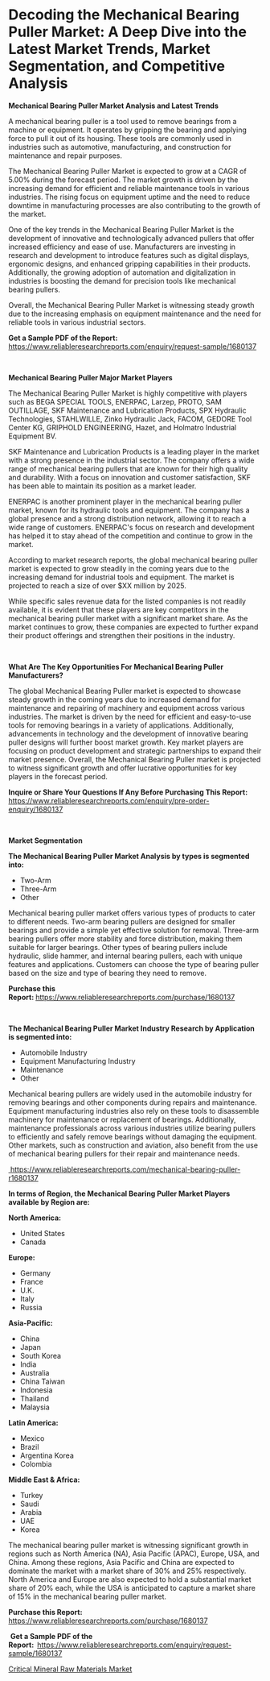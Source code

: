 <p><h1>Decoding the Mechanical Bearing Puller Market: A Deep Dive into the Latest Market Trends, Market Segmentation, and Competitive Analysis</h1></p><p><strong>Mechanical Bearing Puller Market Analysis and Latest Trends</strong></p>
<p><p>A mechanical bearing puller is a tool used to remove bearings from a machine or equipment. It operates by gripping the bearing and applying force to pull it out of its housing. These tools are commonly used in industries such as automotive, manufacturing, and construction for maintenance and repair purposes.</p><p>The Mechanical Bearing Puller Market is expected to grow at a CAGR of 5.00% during the forecast period. The market growth is driven by the increasing demand for efficient and reliable maintenance tools in various industries. The rising focus on equipment uptime and the need to reduce downtime in manufacturing processes are also contributing to the growth of the market.</p><p>One of the key trends in the Mechanical Bearing Puller Market is the development of innovative and technologically advanced pullers that offer increased efficiency and ease of use. Manufacturers are investing in research and development to introduce features such as digital displays, ergonomic designs, and enhanced gripping capabilities in their products. Additionally, the growing adoption of automation and digitalization in industries is boosting the demand for precision tools like mechanical bearing pullers.</p><p>Overall, the Mechanical Bearing Puller Market is witnessing steady growth due to the increasing emphasis on equipment maintenance and the need for reliable tools in various industrial sectors.</p></p>
<p><strong>Get a Sample PDF of the Report:&nbsp;</strong> <a href="https://www.reliableresearchreports.com/enquiry/request-sample/1680137">https://www.reliableresearchreports.com/enquiry/request-sample/1680137</a></p>
<p>&nbsp;</p>
<p><strong>Mechanical Bearing Puller Major Market Players</strong></p>
<p><p>The Mechanical Bearing Puller Market is highly competitive with players such as BEGA SPECIAL TOOLS, ENERPAC, Larzep, PROTO, SAM OUTILLAGE, SKF Maintenance and Lubrication Products, SPX Hydraulic Technologies, STAHLWILLE, Zinko Hydraulic Jack, FACOM, GEDORE Tool Center KG, GRIPHOLD ENGINEERING, Hazet, and Holmatro Industrial Equipment BV.</p><p>SKF Maintenance and Lubrication Products is a leading player in the market with a strong presence in the industrial sector. The company offers a wide range of mechanical bearing pullers that are known for their high quality and durability. With a focus on innovation and customer satisfaction, SKF has been able to maintain its position as a market leader.</p><p>ENERPAC is another prominent player in the mechanical bearing puller market, known for its hydraulic tools and equipment. The company has a global presence and a strong distribution network, allowing it to reach a wide range of customers. ENERPAC's focus on research and development has helped it to stay ahead of the competition and continue to grow in the market.</p><p>According to market research reports, the global mechanical bearing puller market is expected to grow steadily in the coming years due to the increasing demand for industrial tools and equipment. The market is projected to reach a size of over $XX million by 2025.</p><p>While specific sales revenue data for the listed companies is not readily available, it is evident that these players are key competitors in the mechanical bearing puller market with a significant market share. As the market continues to grow, these companies are expected to further expand their product offerings and strengthen their positions in the industry.</p></p>
<p>&nbsp;</p>
<p><strong>What Are The Key Opportunities For Mechanical Bearing Puller Manufacturers?</strong></p>
<p><p>The global Mechanical Bearing Puller market is expected to showcase steady growth in the coming years due to increased demand for maintenance and repairing of machinery and equipment across various industries. The market is driven by the need for efficient and easy-to-use tools for removing bearings in a variety of applications. Additionally, advancements in technology and the development of innovative bearing puller designs will further boost market growth. Key market players are focusing on product development and strategic partnerships to expand their market presence. Overall, the Mechanical Bearing Puller market is projected to witness significant growth and offer lucrative opportunities for key players in the forecast period.</p></p>
<p><strong>Inquire or Share Your Questions If Any Before Purchasing This Report:</strong> <a href="https://www.reliableresearchreports.com/enquiry/pre-order-enquiry/1680137">https://www.reliableresearchreports.com/enquiry/pre-order-enquiry/1680137</a></p>
<p>&nbsp;</p>
<p><strong>Market Segmentation</strong></p>
<p><strong>The Mechanical Bearing Puller Market Analysis by types is segmented into:</strong></p>
<p><ul><li>Two-Arm</li><li>Three-Arm</li><li>Other</li></ul></p>
<p><p>Mechanical bearing puller market offers various types of products to cater to different needs. Two-arm bearing pullers are designed for smaller bearings and provide a simple yet effective solution for removal. Three-arm bearing pullers offer more stability and force distribution, making them suitable for larger bearings. Other types of bearing pullers include hydraulic, slide hammer, and internal bearing pullers, each with unique features and applications. Customers can choose the type of bearing puller based on the size and type of bearing they need to remove.</p></p>
<p><strong>Purchase this Report:&nbsp;</strong><a href="https://www.reliableresearchreports.com/purchase/1680137">https://www.reliableresearchreports.com/purchase/1680137</a></p>
<p>&nbsp;</p>
<p><strong>The Mechanical Bearing Puller Market Industry Research by Application is segmented into:</strong></p>
<p><ul><li>Automobile Industry</li><li>Equipment Manufacturing Industry</li><li>Maintenance</li><li>Other</li></ul></p>
<p><p>Mechanical bearing pullers are widely used in the automobile industry for removing bearings and other components during repairs and maintenance. Equipment manufacturing industries also rely on these tools to disassemble machinery for maintenance or replacement of bearings. Additionally, maintenance professionals across various industries utilize bearing pullers to efficiently and safely remove bearings without damaging the equipment. Other markets, such as construction and aviation, also benefit from the use of mechanical bearing pullers for their repair and maintenance needs.</p></p>
<p><a href="https://www.reliableresearchreports.com/mechanical-bearing-puller-r1680137">&nbsp;https://www.reliableresearchreports.com/mechanical-bearing-puller-r1680137</a></p>
<p><strong>In terms of Region, the Mechanical Bearing Puller Market Players available by Region are:</strong></p>
<p>
    <p> <strong> North America: </strong>
        <ul>
            <li>United States</li>
            <li>Canada</li>
        </ul>
        </p> 
    <p> <strong> Europe: </strong>
        <ul>
            <li>Germany</li>
            <li>France</li>
            <li>U.K.</li>
            <li>Italy</li>
            <li>Russia</li>
        </ul>
        </p> 
    <p> <strong> Asia-Pacific: </strong>
        <ul>
            <li>China</li>
            <li>Japan</li>
            <li>South Korea</li>
            <li>India</li>
            <li>Australia</li>
            <li>China Taiwan</li>
            <li>Indonesia</li>
            <li>Thailand</li>
            <li>Malaysia</li>
        </ul>
        </p> 
    <p> <strong> Latin America: </strong>
        <ul>
            <li>Mexico</li>
            <li>Brazil</li>
            <li>Argentina Korea</li>
            <li>Colombia</li>
        </ul>
        </p> 
    <p> <strong> Middle East & Africa: </strong>
        <ul>
            <li>Turkey</li>
            <li>Saudi</li>
            <li>Arabia</li>
            <li>UAE</li>
            <li>Korea</li>
        </ul>
    </p>
    </p>
<p><p>The mechanical bearing puller market is witnessing significant growth in regions such as North America (NA), Asia Pacific (APAC), Europe, USA, and China. Among these regions, Asia Pacific and China are expected to dominate the market with a market share of 30% and 25% respectively. North America and Europe are also expected to hold a substantial market share of 20% each, while the USA is anticipated to capture a market share of 15% in the mechanical bearing puller market.</p></p>
<p><strong>Purchase this Report: </strong><a href="https://www.reliableresearchreports.com/purchase/1680137">https://www.reliableresearchreports.com/purchase/1680137</a></p>
<p>&nbsp;<strong>Get a Sample PDF of the Report:&nbsp;&nbsp;</strong><a href="https://www.reliableresearchreports.com/enquiry/request-sample/1680137">https://www.reliableresearchreports.com/enquiry/request-sample/1680137</a></p>
<p><strong></strong></p>
<p><p><a href="https://chivalrous-flock-a86.notion.site/Decoding-the-Critical-Mineral-Raw-Materials-Market-A-Deep-Dive-into-the-Latest-Market-Trends-Marke-aee58b7f506e4740a7eb7f765a47c0fb">Critical Mineral Raw Materials Market</a></p></p>